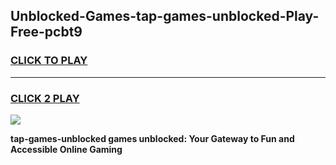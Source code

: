 
## Unblocked-Games-tap-games-unblocked-Play-Free-pcbt9
<h3>
<a href="https://premium76.site?title=tap-games-unblocked&ref=23A">CLICK TO PLAY</a></h3>
<hr>

<h3>
<a href="https://premium76.site?title=tap-games-unblocked&ref=23A">CLICK 2 PLAY</a>
  
</h3>

<a href="https://premium76.site?title=tap-games-unblocked&ref=23A"><img src="https://clearcache.store/games.png"></a>


**tap-games-unblocked games unblocked: Your Gateway to Fun and Accessible Online Gaming**
